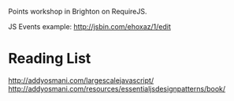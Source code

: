 Points workshop in Brighton on RequireJS.

JS Events example: http://jsbin.com/ehoxaz/1/edit

# Reading List
http://addyosmani.com/largescalejavascript/
http://addyosmani.com/resources/essentialjsdesignpatterns/book/
